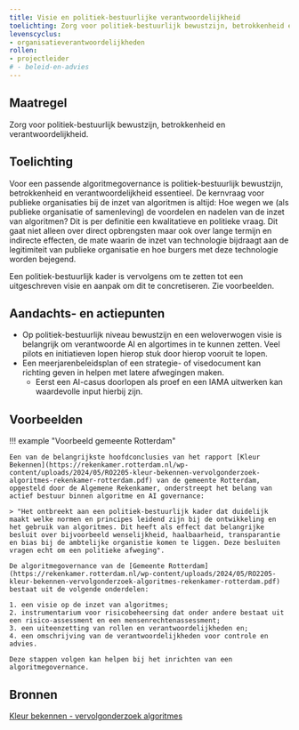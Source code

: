 ```yaml
---
title: Visie en politiek-bestuurlijke verantwoordelijkheid
toelichting: Zorg voor politiek-bestuurlijk bewustzijn, betrokkenheid en verantwoordelijkheid.
levenscyclus:
- organisatieverantwoordelijkheden
rollen:
- projectleider
# - beleid-en-advies
---
```

<!-- tags -->

## Maatregel

Zorg voor politiek-bestuurlijk bewustzijn, betrokkenheid en verantwoordelijkheid.

## Toelichting

Voor een passende algoritmegovernance is politiek-bestuurlijk bewustzijn, betrokkenheid en verantwoordelijkheid essentieel. 
De kernvraag voor publieke organisaties bij de inzet van algoritmen is altijd: Hoe wegen we (als publieke organisatie of samenleving) de voordelen en nadelen van de inzet van algoritmen? 
Dit is per definitie een kwalitatieve en politieke vraag. 
Dit gaat niet alleen over direct opbrengsten maar ook over lange termijn en indirecte effecten, de mate waarin de inzet van technologie bijdraagt aan de legitimiteit van publieke organisatie en hoe burgers met deze technologie worden bejegend. 
 
Een politiek-bestuurlijk kader is vervolgens om te zetten tot een uitgeschreven visie en aanpak om dit te concretiseren. Zie voorbeelden.

## Aandachts- en actiepunten
* Op politiek-bestuurlijk niveau bewustzijn en een weloverwogen visie is belangrijk om verantwoorde AI en algortimes in te kunnen zetten. Veel pilots en initiatieven lopen hierop stuk door hierop vooruit te lopen.
* Een meerjarenbeleidsplan of een strategie- of visedocument kan richting geven in helpen met latere afwegingen maken.
    * Eerst een AI-casus doorlopen als proef en een IAMA uitwerken kan waardevolle input hierbij zijn.
 
## Voorbeelden
!!! example "Voorbeeld gemeente Rotterdam"

    Een van de belangrijkste hoofdconclusies van het rapport [Kleur Bekennen](https://rekenkamer.rotterdam.nl/wp-content/uploads/2024/05/RO2205-kleur-bekennen-vervolgonderzoek-algoritmes-rekenkamer-rotterdam.pdf) van de gemeente Rotterdam, opgesteld door de Algemene Rekenkamer, onderstreept het belang van actief bestuur binnen algoritme en AI governance: 
    
    > "Het ontbreekt aan een politiek-bestuurlijk kader dat duidelijk maakt welke normen en principes leidend zijn bij de ontwikkeling en het gebruik van algoritmes. Dit heeft als effect dat belangrijke besluit over bijvoorbeeld wenselijkheid, haalbaarheid, transparantie en bias bij de ambtelijke organistie komen te liggen. Deze besluiten vragen echt om een politieke afweging".

    De algoritmegovernance van de [Gemeente Rotterdam](https://rekenkamer.rotterdam.nl/wp-content/uploads/2024/05/RO2205-kleur-bekennen-vervolgonderzoek-algoritmes-rekenkamer-rotterdam.pdf) bestaat uit de volgende onderdelen: 
    
    1. een visie op de inzet van algoritmes;
    2. instrumentarium voor risicobeheersing dat onder andere bestaat uit een risico-assessment en een mensenrechtenassessment; 
    3. een uiteenzetting van rollen en verantwoordelijkheden en; 
    4. een omschrijving van de verantwoordelijkheden voor controle en advies.

    Deze stappen volgen kan helpen bij het inrichten van een algoritmegovernance.

## Bronnen
[Kleur bekennen - vervolgonderzoek algoritmes](https://rekenkamer.rotterdam.nl/onderzoeken/kleur-bekennen/)
